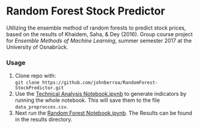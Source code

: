 ﻿# Random Forest Stock Predictor
Utilizing the ensemble method of random forests to predict stock prices, based on the results of Khaidem, Saha, & Dey (2016).
Group course project for *Ensemble Methods of Machine Learning*, summer semester 2017 at the University of Osnabrück.
### Usage
1. Clone repo with: \
```git clone https://github.com/johnberroa/RandomForest-StockPredictor.git```
2. Use the [Technical Analysis Notebook.ipynb](Technical%20Analysis%20Notebook.ipynb) to generate indicators by running the whole notebook.
  This will save them to the file ```data_preprocces.csv```. 
3. Next run the [Random Forest Notebook.ipynb](Random%20Forest%20Notebook.ipynb). The Results can be found in the results directory.
